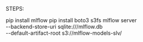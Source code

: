 STEPS:

pip install mlflow
pip install boto3 s3fs
mlflow server \
  --backend-store-uri sqlite:///mlflow.db \
  --default-artifact-root s3://mlflow-models-slv/